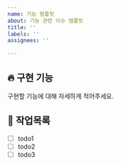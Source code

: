 ```yaml
---
name: 기능 템플릿
about: 기능 관련 이슈 템플릿
title: ''
labels: ''
assignees: ''

---
```


## 🔥 구현 기능
구현할 기능에 대해 자세하게 적어주세요.

## 🚧 작업목록
- [ ] todo1
- [ ] todo2
- [ ] todo3
